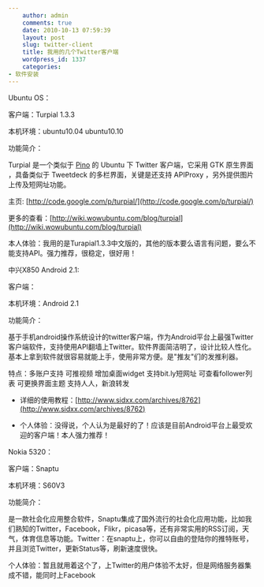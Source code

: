 ```yaml
---
    author: admin
    comments: true
    date: 2010-10-13 07:59:39
    layout: post
    slug: twitter-client
    title: 我用的几个Twitter客户端
    wordpress_id: 1337
    categories:
- 软件安装
---
```


Ubuntu OS：

客户端：Turpial 1.3.3

本机环境：ubuntu10.04 ubuntu10.10

功能简介：

Turpial 是一个类似于 [Pino](http://w.riku.me/blog/pino) 的 Ubuntu 下 Twitter 客户端，它采用 GTK 原生界面 ，具备类似于 Tweetdeck 的多栏界面，关键是还支持 APIProxy ，另外提供图片上传及短网址功能。

主页: [http://code.google.com/p/turpial/](http://code.google.com/p/turpial/)

更多的查看：[http://wiki.wowubuntu.com/blog/turpial](http://wiki.wowubuntu.com/blog/turpial)

本人体验：我用的是Turapial1.3.3中文版的，其他的版本要么语言有问题，要么不能支持API。强力推荐，很稳定，很好用！

中兴X850 Android 2.1:

客户端：

本机环境：Android 2.1

功能简介：

基于手机android操作系统设计的twitter客户端，作为Android平台上最强Twitter客户端软件，支持使用API翻墙上Twitter。软件界面简洁明了，设计比较人性化。基本上拿到软件就很容易就能上手，使用非常方便。是"推友"们的发推利器。

特点：多账户支持 可推视频 增加桌面widget 支持bit.ly短网址 可查看follower列表 可更换界面主题 支持人人，新浪转发

* 详细的使用教程：[http://www.sidxx.com/archives/8762](http://www.sidxx.com/archives/8762)

* 个人体验：没得说，个人认为是最好的了！应该是目前Android平台上最受欢迎的客户端！本人强力推荐！

Nokia 5320：

客户端：Snaptu

本机环境：S60V3

功能简介：

是一款社会化应用整合软件，Snaptu集成了国外流行的社会化应用功能，比如我们熟知的Twitter，Facebook，Flikr，picasa等，还有非常实用的RSS订阅，天气，体育信息等功能。Twitter：在snaptu上，你可以自由的登陆你的推特账号，并且浏览Twitter，更新Status等，刷新速度很快。

个人体验：暂且就用着这个了，上Twitter的用户体验不太好，但是网络服务器集成不错，能同时上Facebook

